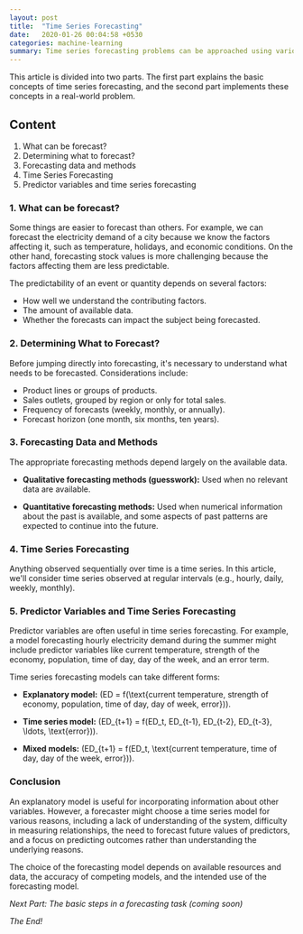 ```yaml
---
layout: post
title:  "Time Series Forecasting"
date:   2020-01-26 00:04:58 +0530
categories: machine-learning
summary: Time series forecasting problems can be approached using various methods, including statistical and machine learning methods. This article focuses primarily on machine learning. Statistical methods may be covered in upcoming articles.
---
```



This article is divided into two parts. The first part explains the basic concepts of time series forecasting, and the second part implements these concepts in a real-world problem.

## Content

1. What can be forecast?
2. Determining what to forecast?
3. Forecasting data and methods
4. Time Series Forecasting
5. Predictor variables and time series forecasting

### 1. What can be forecast?

Some things are easier to forecast than others. For example, we can forecast the electricity demand of a city because we know the factors affecting it, such as temperature, holidays, and economic conditions. On the other hand, forecasting stock values is more challenging because the factors affecting them are less predictable.

The predictability of an event or quantity depends on several factors:
- How well we understand the contributing factors.
- The amount of available data.
- Whether the forecasts can impact the subject being forecasted.

### 2. Determining What to Forecast?

Before jumping directly into forecasting, it's necessary to understand what needs to be forecasted. Considerations include:
- Product lines or groups of products.
- Sales outlets, grouped by region or only for total sales.
- Frequency of forecasts (weekly, monthly, or annually).
- Forecast horizon (one month, six months, ten years).

### 3. Forecasting Data and Methods

The appropriate forecasting methods depend largely on the available data.

- **Qualitative forecasting methods (guesswork):** Used when no relevant data are available.
  
- **Quantitative forecasting methods:** Used when numerical information about the past is available, and some aspects of past patterns are expected to continue into the future.

### 4. Time Series Forecasting

Anything observed sequentially over time is a time series. In this article, we'll consider time series observed at regular intervals (e.g., hourly, daily, weekly, monthly).

### 5. Predictor Variables and Time Series Forecasting

Predictor variables are often useful in time series forecasting. For example, a model forecasting hourly electricity demand during the summer might include predictor variables like current temperature, strength of the economy, population, time of day, day of the week, and an error term.

Time series forecasting models can take different forms:
- **Explanatory model:** \(ED = f(\text{current temperature, strength of economy, population, time of day, day of week, error})\).
  
- **Time series model:** \(ED_{t+1} = f(ED_t, ED_{t-1}, ED_{t-2}, ED_{t-3}, \ldots, \text{error})\).
  
- **Mixed models:** \(ED_{t+1} = f(ED_t, \text{current temperature, time of day, day of the week, error})\).

### Conclusion

An explanatory model is useful for incorporating information about other variables. However, a forecaster might choose a time series model for various reasons, including a lack of understanding of the system, difficulty in measuring relationships, the need to forecast future values of predictors, and a focus on predicting outcomes rather than understanding the underlying reasons.

The choice of the forecasting model depends on available resources and data, the accuracy of competing models, and the intended use of the forecasting model.

*Next Part: The basic steps in a forecasting task (coming soon)*

*The End!*

